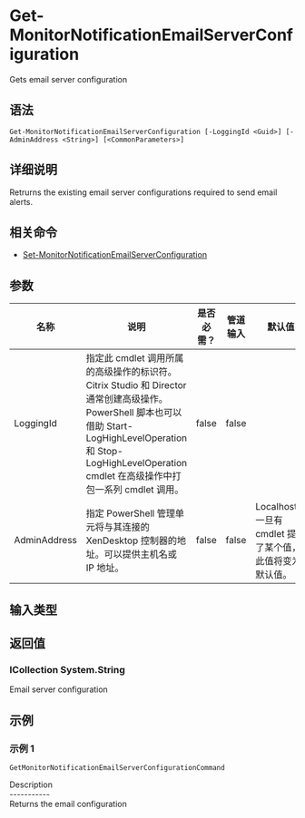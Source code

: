 # Get-MonitorNotificationEmailServerConfiguration

Gets email server configuration

## 语法

    Get-MonitorNotificationEmailServerConfiguration [-LoggingId <Guid>] [-AdminAddress <String>] [<CommonParameters>]
    

## 详细说明

Retrurns the existing email server configurations required to send email alerts.

## 相关命令

- [Set-MonitorNotificationEmailServerConfiguration](Set-MonitorNotificationEmailServerConfiguration.html)

## 参数

| 名称           | 说明                                                                                                                                                                     | 是否必需？ | 管道输入  | 默认值                                   |
| ------------ | ---------------------------------------------------------------------------------------------------------------------------------------------------------------------- | ----- | ----- | ------------------------------------- |
| LoggingId    | 指定此 cmdlet 调用所属的高级操作的标识符。 Citrix Studio 和 Director 通常创建高级操作。 PowerShell 脚本也可以借助 Start-LogHighLevelOperation 和 Stop-LogHighLevelOperation cmdlet 在高级操作中打包一系列 cmdlet 调用。 | false | false |                                       |
| AdminAddress | 指定 PowerShell 管理单元将与其连接的 XenDesktop 控制器的地址。可以提供主机名或 IP 地址。                                                                                                             | false | false | Localhost。一旦有 cmdlet 提供了某个值，此值将变为默认值。 |

## 输入类型

### 

## 返回值

### ICollection<monitornotificationemailserverconfiguration> System.String

Email server configuration

## 示例

### 示例 1

    GetMonitorNotificationEmailServerConfigurationCommand
    

Description  
\---\---\-----  
Returns the email configuration